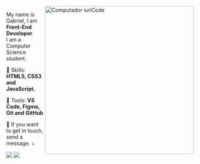<img src="https://raw.githubusercontent.com/MicaelliMedeiros/micaellimedeiros/master/image/computer-illustration.png" min-width="400px" max-width="400px" width="400px" align="right" alt="Computador iuriCode">

<p align="left"> 
  My name is Gabriel, I am <strong>Front-End Developer</strong>.<br>
  I am a Computer Science student.
</p>

<p align="left">
  🦄 Skills: <strong>HTML5, CSS3 and JavaScript.</strong>
</p>

<p align="left">
  💼 Tools: <strong>VS Code, Figma, Git and GitHub</strong>
</p>

<p align="left">
  💌 If you want to get in touch, send a message. ⤵️
</p>

<p align="left">

  <a href="https://www.linkedin.com/in/gabriel-ferreira-7a92241a3" alt="Linkedin">
  <img src="https://img.shields.io/badge/-Linkedin-0e76a8?style=flat-square&logo=Linkedin&logoColor=white&link=https://www.linkedin.com/in/gabriel-ferreira-7a92241a3" /></a>
  
  <a href="araujogabriel80@hotmail.com" alt="Outlook">
  <img src="https://img.shields.io/badge/Microsoft_Outlook-0078D4?style=flat-square&logo=microsoft-outlook&logoColor=white&link=https://araujogabriel80@hotmail.com" /></a>
</p>  
